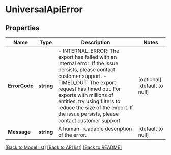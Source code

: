 # UniversalApiError

## Properties
Name | Type | Description | Notes
------------ | ------------- | ------------- | -------------
**ErrorCode** | **string** | - INTERNAL_ERROR: The export has failed with an internal error. If the issue persists, please contact customer support. - TIMED_OUT: The export request has timed out. For exports with millions of entities, try using filters to reduce the size of the export. If the issue persists, please contact customer support.  | [optional] [default to null]
**Message** | **string** | A human-readable description of the error. | [default to null]

[[Back to Model list]](../README.md#documentation-for-models) [[Back to API list]](../README.md#documentation-for-api-endpoints) [[Back to README]](../README.md)

